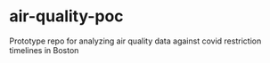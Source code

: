 # air-quality-poc
Prototype repo for analyzing air quality data against covid restriction timelines in Boston
